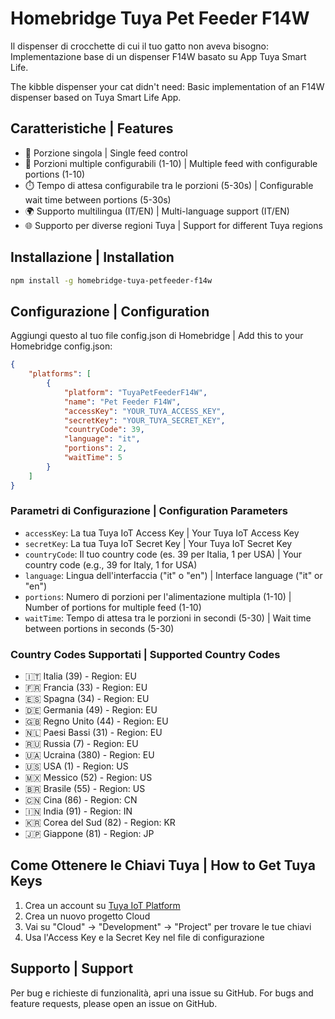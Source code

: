 # Homebridge Tuya Pet Feeder F14W

Il dispenser di crocchette di cui il tuo gatto non aveva bisogno: Implementazione base di un dispenser F14W basato su App Tuya Smart Life.

The kibble dispenser your cat didn't need: Basic implementation of an F14W dispenser based on Tuya Smart Life App.

## Caratteristiche | Features

- 🔄 Porzione singola | Single feed control
- 🔁 Porzioni multiple configurabili (1-10) | Multiple feed with configurable portions (1-10)
- ⏱️ Tempo di attesa configurabile tra le porzioni (5-30s) | Configurable wait time between portions (5-30s)
- 🌍 Supporto multilingua (IT/EN) | Multi-language support (IT/EN)
- 🌐 Supporto per diverse regioni Tuya | Support for different Tuya regions

## Installazione | Installation

```bash
npm install -g homebridge-tuya-petfeeder-f14w
```

## Configurazione | Configuration

Aggiungi questo al tuo file config.json di Homebridge | Add this to your Homebridge config.json:

```json
{
    "platforms": [
        {
            "platform": "TuyaPetFeederF14W",
            "name": "Pet Feeder F14W",
            "accessKey": "YOUR_TUYA_ACCESS_KEY",
            "secretKey": "YOUR_TUYA_SECRET_KEY",
            "countryCode": 39,
            "language": "it",
            "portions": 2,
            "waitTime": 5
        }
    ]
}
```

### Parametri di Configurazione | Configuration Parameters

- `accessKey`: La tua Tuya IoT Access Key | Your Tuya IoT Access Key
- `secretKey`: La tua Tuya IoT Secret Key | Your Tuya IoT Secret Key
- `countryCode`: Il tuo country code (es. 39 per Italia, 1 per USA) | Your country code (e.g., 39 for Italy, 1 for USA)
- `language`: Lingua dell'interfaccia ("it" o "en") | Interface language ("it" or "en")
- `portions`: Numero di porzioni per l'alimentazione multipla (1-10) | Number of portions for multiple feed (1-10)
- `waitTime`: Tempo di attesa tra le porzioni in secondi (5-30) | Wait time between portions in seconds (5-30)

### Country Codes Supportati | Supported Country Codes

- 🇮🇹 Italia (39) - Region: EU
- 🇫🇷 Francia (33) - Region: EU
- 🇪🇸 Spagna (34) - Region: EU
- 🇩🇪 Germania (49) - Region: EU
- 🇬🇧 Regno Unito (44) - Region: EU
- 🇳🇱 Paesi Bassi (31) - Region: EU
- 🇷🇺 Russia (7) - Region: EU
- 🇺🇦 Ucraina (380) - Region: EU
- 🇺🇸 USA (1) - Region: US
- 🇲🇽 Messico (52) - Region: US
- 🇧🇷 Brasile (55) - Region: US
- 🇨🇳 Cina (86) - Region: CN
- 🇮🇳 India (91) - Region: IN
- 🇰🇷 Corea del Sud (82) - Region: KR
- 🇯🇵 Giappone (81) - Region: JP

## Come Ottenere le Chiavi Tuya | How to Get Tuya Keys

1. Crea un account su [Tuya IoT Platform](https://iot.tuya.com/)
2. Crea un nuovo progetto Cloud
3. Vai su "Cloud" -> "Development" -> "Project" per trovare le tue chiavi
4. Usa l'Access Key e la Secret Key nel file di configurazione

## Supporto | Support

Per bug e richieste di funzionalità, apri una issue su GitHub.
For bugs and feature requests, please open an issue on GitHub. 